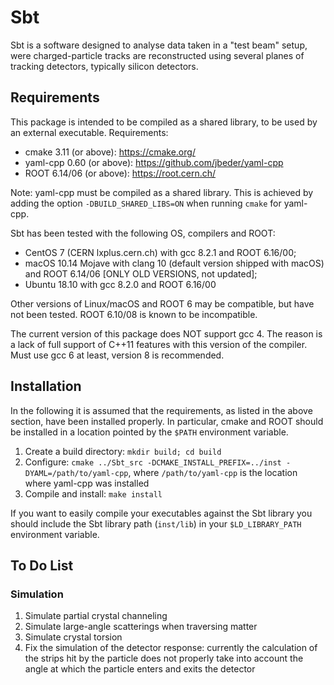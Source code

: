 # Sbt
Sbt is a software designed to analyse data taken in a "test beam" setup, were charged-particle tracks are reconstructed using several planes of tracking detectors, typically silicon detectors.

## Requirements

This package is intended to be compiled as a shared library, to be used by an external executable.
Requirements:

- cmake 3.11 (or above): https://cmake.org/
- yaml-cpp 0.60 (or above): https://github.com/jbeder/yaml-cpp
- ROOT 6.14/06 (or above): https://root.cern.ch/

Note: yaml-cpp must be compiled as a shared library. This is achieved by adding the option `-DBUILD_SHARED_LIBS=ON` when running `cmake` for yaml-cpp.

Sbt has been tested with the following OS, compilers and ROOT:

- CentOS 7 (CERN lxplus.cern.ch) with gcc 8.2.1 and ROOT 6.16/00;
- macOS 10.14 Mojave with clang 10 (default version shipped with macOS) and ROOT 6.14/06 [ONLY OLD VERSIONS, not updated];
- Ubuntu 18.10 with gcc 8.2.0 and ROOT 6.16/00

Other versions of Linux/macOS and ROOT 6 may be compatible, but have not been tested. ROOT 6.10/08 is known to be incompatible.

The current version of this package does NOT support gcc 4. The reason is a lack of full support of C++11 features with this version of the compiler. Must use gcc 6 at least, version 8 is recommended.

## Installation

In the following it is assumed that the requirements, as listed in the above section, have been installed properly. In particular, cmake and ROOT should be installed in a location pointed by the `$PATH` environment variable.

1. Create a build directory: `mkdir build; cd build`
2. Configure: `cmake ../Sbt_src -DCMAKE_INSTALL_PREFIX=../inst -DYAML=/path/to/yaml-cpp`, where `/path/to/yaml-cpp` is the location where yaml-cpp was installed
3. Compile and install: `make install`

If you want to easily compile your executables against the Sbt library you should include the Sbt library path (`inst/lib`) in your `$LD_LIBRARY_PATH` environment variable.

## To Do List

### Simulation

1. Simulate partial crystal channeling
2. Simulate large-angle scatterings when traversing matter
3. Simulate crystal torsion
4. Fix the simulation of the detector response: currently the calculation of the strips hit by the particle does not properly take into account the angle at which the particle enters and exits the detector
